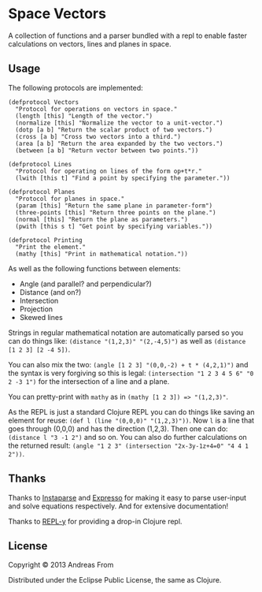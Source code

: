 # Space Vectors

A collection of functions and a parser bundled with a repl to
enable faster calculations on vectors, lines and planes in space.

## Usage
The following protocols are implemented:

    (defprotocol Vectors
      "Protocol for operations on vectors in space."
      (length [this] "Length of the vector.")
      (normalize [this] "Normalize the vector to a unit-vector.")
      (dotp [a b] "Return the scalar product of two vectors.")
      (cross [a b] "Cross two vectors into a third.")
      (area [a b] "Return the area expanded by the two vectors.")
      (between [a b] "Return vector between two points."))

    (defprotocol Lines
      "Protocol for operating on lines of the form op+t*r."
      (lwith [this t] "Find a point by specifying the parameter."))

    (defprotocol Planes
      "Protocol for planes in space."
      (param [this] "Return the same plane in parameter-form")
      (three-points [this] "Return three points on the plane.")
      (normal [this] "Return the plane as parameters.")
      (pwith [this s t] "Get point by specifying variables."))

    (defprotocol Printing
      "Print the element."
      (mathy [this] "Print in mathematical notation."))

As well as the following functions between elements:

* Angle (and parallel? and perpendicular?)
* Distance (and on?)
* Intersection
* Projection
* Skewed lines

Strings in regular mathematical notation are automatically parsed so you
can do things like: `(distance "(1,2,3)" "(2,-4,5)")` as well as `(distance [1 2 3] [2 -4 5])`.

You can also mix the two: `(angle [1 2 3] "(0,0,-2) + t * (4,2,1)")` and the syntax is very
forgiving so this is legal: `(intersection "1 2 3 4 5 6" "0 2 -3 1")` for the intersection of
a line and a plane.

You can pretty-print with `mathy` as in `(mathy [1 2 3]) => "(1,2,3)"`.

As the REPL is just a standard Clojure REPL you can do things like saving an element for reuse: `(def l (line "(0,0,0)" "(1,2,3)"))`. Now `l` is a line that goes through (0,0,0) and has the direction (1,2,3).
Then one can do: `(distance l "3 -1 2")` and so on.
You can also do further calculations on the returned result: `(angle "1 2 3" (intersection "2x-3y-1z+4=0" "4 4 1 2"))`.

## Thanks
Thanks to [Instaparse](https://github.com/Engelberg/instaparse) and [Expresso](https://github.com/clojure-numerics/expresso) for making it easy to parse user-input and solve equations respectively. And for extensive documentation!

Thanks to [REPL-y](http://github.com/trptcolin/reply) for providing a drop-in Clojure repl.

## License

Copyright © 2013 Andreas From

Distributed under the Eclipse Public License, the same as Clojure.
